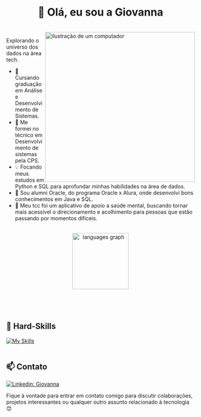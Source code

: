 <h1 align="center">👋 Olá, eu sou a Giovanna </h1>

<br>

<img src="https://i.ibb.co/Hx1krkt/521a5ee5-57de-485f-a40f-1b7933d4ec73-Photoroom-removebg-preview.png" alt="ilustração de um computador" min-width="400px" max-width="400px" width="400px" align="right">

<p align="left"> 
  Explorando o universo dos dados na área tech.
  
</p>

- 💬 Cursando graduação em Análise e Desenvolvimento de Sistemas.
- 🔭 Me formei no técnico em Desenvolvimento de sistemas pela CPS.
- 💡 Focando meus estudos em Python e SQL para aprofundar minhas habilidades na área de dados.
- 🌱 Sou alumni Oracle, do programa Oracle x Alura, onde desenvolvi bons conhecimentos em Java e SQL.
- 📌 Meu tcc foi um aplicativo de apoio a saúde mental, buscando tornar mais acessível o direcionamento e acolhimento para pessoas que estão passando por momentos difíceis.

<br>

<div align="center">
  <img src="https://github-readme-stats.vercel.app/api/top-langs?username=gio-aguiar&locale=en&hide_title=false&layout=compact&card_width=320&langs_count=5&theme=dracula&hide_border=false&order=2" height="150" alt="languages graph"  />
</div>

###

<br><br>

## 🚀 Hard-Skills
[![My Skills](https://skillicons.dev/icons?i=python,java,mysql,html,css)](https://skillicons.dev)<br><br>

## 📫 Contato

[![Linkedin: Giovanna](https://img.shields.io/badge/-LINKEDIN-blue?style=flat-square&logo=Linkedin&logoColor=white&link=https://www.linkedin.com/in/torresaguiar/)](https://www.linkedin.com/in/torresaguiar/)

Fique à vontade para entrar em contato comigo para discutir colaborações, projetos interessantes ou qualquer outro assunto relacionado à tecnologia 😊 <br><br>
